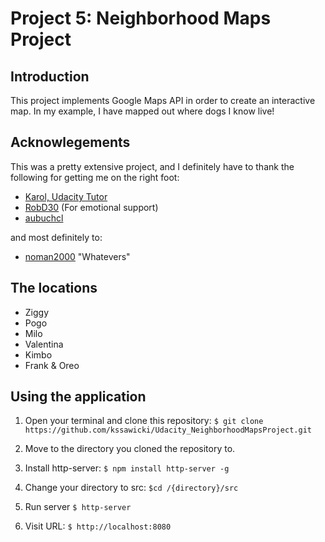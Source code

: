 # Project 5: Neighborhood Maps Project

## Introduction
This project implements Google Maps API in order to create an interactive map. In my example, I have mapped out where dogs I know live!

## Acknowlegements
This was a pretty extensive project, and I definitely have to thank the following for getting me on the right foot:
 * [Karol, Udacity Tutor](https://discussions.udacity.com/t/question-regarding-the-instagram-api/186385)
 * [RobD30](https://github.com/RobD30) (For emotional support)
 * [aubuchcl](https://github.com/aubuchcl)
 
 and most definitely to: 
 
 * [noman2000](https://github.com/NoMan2000) "Whatevers"
 
 ## The locations

 - Ziggy
 - Pogo
 - Milo
 - Valentina
 - Kimbo
 - Frank & Oreo

 ## Using the application

 1. Open your terminal and clone this repository:
 `$ git clone https://github.com/kssawicki/Udacity_NeighborhoodMapsProject.git`

 2. Move to the directory you cloned the repository to.

 3. Install http-server:
 `$ npm install http-server -g`

 4. Change your directory to src:
 `$cd /{directory}/src`

 5. Run server
 `$ http-server`

 6. Visit URL:
 `$ http://localhost:8080`

